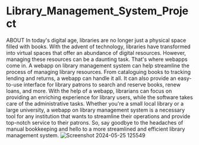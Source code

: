 # Library_Management_System_Project
ABOUT
In today's digital age, libraries are no longer just a physical space filled with books. With the advent of technology, libraries have transformed into virtual spaces that offer an abundance of digital resources. However, managing these resources can be a daunting task. That's where webapps come in. A webapp on library management system can help streamline the process of managing library resources. From cataloguing books to tracking lending and returns, a webapp can handle it all. It can also provide an easy-to-use interface for library patrons to search and reserve books, renew loans, and more. With the help of a webapp, librarians can focus on providing an enriching experience for library users, while the software takes care of the administrative tasks. Whether you're a small local library or a large university, a webapp on library management system is a necessary tool for any institution that wants to streamline their operations and provide top-notch service to their patrons. So, say goodbye to the headaches of manual bookkeeping and hello to a more streamlined and efficient library management system.
![Screenshot 2024-05-25 125549](https://github.com/Debjani2002/Library_Management_System_Project/assets/100113201/3e772485-3e74-47d0-9f2d-ec7375575026)

